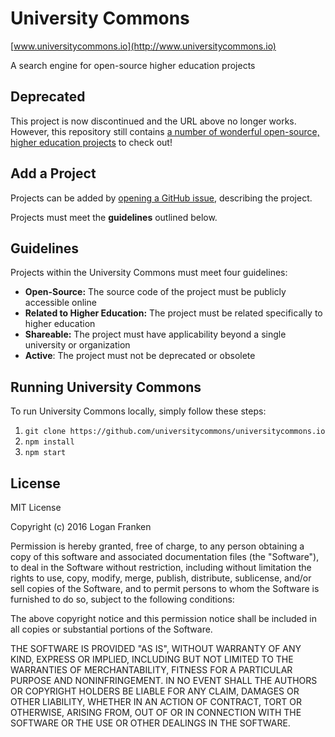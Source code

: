 # University Commons

[www.universitycommons.io](http://www.universitycommons.io)

A search engine for open-source higher education projects

## Deprecated

This project is now discontinued and the URL above no longer works. However, this repository still contains [a number of wonderful open-source, higher education projects](https://github.com/universitycommons/universitycommons.io/blob/master/data/projects.js) to check out!

## Add a Project

Projects can be added by [opening a GitHub issue](https://github.com/universitycommons/universitycommons.io/issues),
describing the project.

Projects must meet the **guidelines** outlined below.

## Guidelines

Projects within the University Commons must meet four guidelines:

* **Open-Source:** The source code of the project must be publicly accessible online
* **Related to Higher Education:** The project must be related specifically to higher education
* **Shareable:** The project must have applicability beyond a single university or organization
* **Active**: The project must not be deprecated or obsolete

## Running University Commons

To run University Commons locally, simply follow these steps:

1. `git clone https://github.com/universitycommons/universitycommons.io`
2. `npm install`
3. `npm start`

## License

MIT License

Copyright (c) 2016 Logan Franken

Permission is hereby granted, free of charge, to any person obtaining a copy
of this software and associated documentation files (the "Software"), to deal
in the Software without restriction, including without limitation the rights
to use, copy, modify, merge, publish, distribute, sublicense, and/or sell
copies of the Software, and to permit persons to whom the Software is
furnished to do so, subject to the following conditions:

The above copyright notice and this permission notice shall be included in all
copies or substantial portions of the Software.

THE SOFTWARE IS PROVIDED "AS IS", WITHOUT WARRANTY OF ANY KIND, EXPRESS OR
IMPLIED, INCLUDING BUT NOT LIMITED TO THE WARRANTIES OF MERCHANTABILITY,
FITNESS FOR A PARTICULAR PURPOSE AND NONINFRINGEMENT. IN NO EVENT SHALL THE
AUTHORS OR COPYRIGHT HOLDERS BE LIABLE FOR ANY CLAIM, DAMAGES OR OTHER
LIABILITY, WHETHER IN AN ACTION OF CONTRACT, TORT OR OTHERWISE, ARISING FROM,
OUT OF OR IN CONNECTION WITH THE SOFTWARE OR THE USE OR OTHER DEALINGS IN THE
SOFTWARE.
